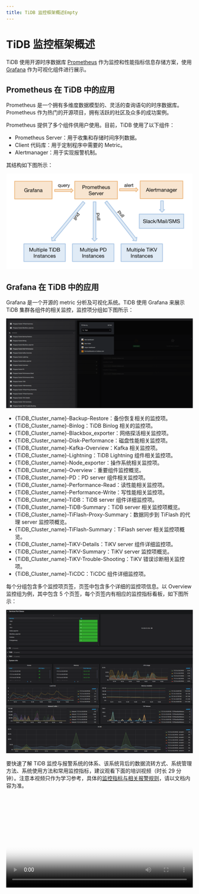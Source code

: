 ```yaml
---
title: TiDB 监控框架概述Empty
---
```


# TiDB 监控框架概述

TiDB 使用开源时序数据库 [Prometheus](https://prometheus.io) 作为监控和性能指标信息存储方案，使用 [Grafana](https://grafana.com/grafana) 作为可视化组件进行展示。

## Prometheus 在 TiDB 中的应用

Prometheus 是一个拥有多维度数据模型的、灵活的查询语句的时序数据库。Prometheus 作为热门的开源项目，拥有活跃的社区及众多的成功案例。

Prometheus 提供了多个组件供用户使用。目前，TiDB 使用了以下组件：

- Prometheus Server：用于收集和存储时间序列数据。
- Client 代码库：用于定制程序中需要的 Metric。
- Alertmanager：用于实现报警机制。

其结构如下图所示：

![Prometheus in TiDB](/media/prometheus-in-tidb.png)

## Grafana 在 TiDB 中的应用

Grafana 是一个开源的 metric 分析及可视化系统。TiDB 使用 Grafana 来展示 TiDB 集群各组件的相关监控，监控项分组如下图所示：

![Grafana monitored_groups](/media/grafana_monitored_groups.png)

- {TiDB_Cluster_name}-Backup-Restore：备份恢复相关的监控项。
- {TiDB_Cluster_name}-Binlog：TiDB Binlog 相关的监控项。
- {TiDB_Cluster_name}-Blackbox_exporter：网络探活相关监控项。
- {TiDB_Cluster_name}-Disk-Performance：磁盘性能相关监控项。
- {TiDB_Cluster_name}-Kafka-Overview：Kafka 相关监控项。
- {TiDB_Cluster_name}-Lightning：TiDB Lightning 组件相关监控项。
- {TiDB_Cluster_name}-Node_exporter：操作系统相关监控项。
- {TiDB_Cluster_name}-Overview：重要组件监控概览。
- {TiDB_Cluster_name}-PD：PD server 组件相关监控项。
- {TiDB_Cluster_name}-Performance-Read：读性能相关监控项。
- {TiDB_Cluster_name}-Performance-Write：写性能相关监控项。
- {TiDB_Cluster_name}-TiDB：TiDB server 组件详细监控项。
- {TiDB_Cluster_name}-TiDB-Summary：TiDB server 相关监控项概览。
- {TiDB_Cluster_name}-TiFlash-Proxy-Summary：数据同步到 TiFlash 的代理 server 监控项概览。
- {TiDB_Cluster_name}-TiFlash-Summary：TiFlash server 相关监控项概览。
- {TiDB_Cluster_name}-TiKV-Details：TiKV server 组件详细监控项。
- {TiDB_Cluster_name}-TiKV-Summary：TiKV server 监控项概览。
- {TiDB_Cluster_name}-TiKV-Trouble-Shooting：TiKV 错误诊断相关监控项。
- {TiDB_Cluster_name}-TiCDC：TiCDC 组件详细监控项。

每个分组包含多个监控项页签，页签中包含多个详细的监控项信息。以 Overview 监控组为例，其中包含 5 个页签，每个页签内有相应的监控指标看板，如下图所示：

![Grafana Overview](/media/grafana_monitor_overview.png)

要快速了解 TiDB 监控与报警系统的体系、该系统背后的数据流转方式、系统管理方法、系统使用方法和常用监控指标，建议观看下面的培训视频（时长 29 分钟）。注意本视频只作为学习参考，具体的[监控指标与相关报警规则](/alert-rules.md#tidb-报警规则)，请以文档内容为准。

<video src="https://download.pingcap.com/docs-cn%2FLesson13_monitor.mp4" width="100%" height="100%" controls="controls" poster="https://download.pingcap.com/docs-cn/poster_lesson13.png"></video>
